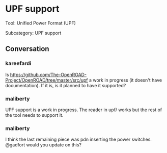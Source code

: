 # UPF support

Tool: Unified Power Format (UPF)

Subcategory: UPF support

## Conversation

### kareefardi
Is https://github.com/The-OpenROAD-Project/OpenROAD/tree/master/src/upf a work in progress (it doesn't have documentation). If it is, is it planned to have it supported? 

### maliberty
UPF support is a work in progress.  The reader in upf/ works but the rest of the tool needs to support it.

### maliberty
I think the last remaining piece was pdn inserting the power switches.  @gadfort would you update on this?

